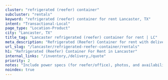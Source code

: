 ```yaml
---
cluster: "refrigerated (reefer) container"
subcluster: "rentals"
keyword: "refrigerated (reefer) container for rent Lancaster, TX"
intent: "Transactional-Local"
page_type: "Location-Product"
city: "Lancaster, TX"
title_tag: "Lancaster refrigerated (reefer) container for rent | LC"
meta_description: "Refrigerated (Reefer) Container for rent with delivery in Lancaster, TX. LC Container — local Since 2003. Get pricing today."
url_slug: "/lancaster/refrigerated-reefer-container/rentals"
h1: "Refrigerated (Reefer) Container For Rent in Lancaster"
internal_links: "/inventory,/delivery,/quote"
priority: 2
notes: "Include power specs (for reefer/office), photos, and availability."
noindex: true
---
```


<!-- TODO: Add unique city/inventory copy, images, and internal links here. -->
